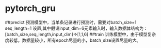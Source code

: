 # pytorch_gru
##predict 预测模型中，当单条记录进行预测时，需要对batch_size=1  seq_length=1 设置,其中假设input_dim=6元素输入时，输入数据体结构为：[batch_size,seq_length,input_dim]=>[1,1,6]
##train 训练模型中，由于模型复杂度较低，数据量较小，所有epoch尽量的小，batch_size设置尽量的大。
